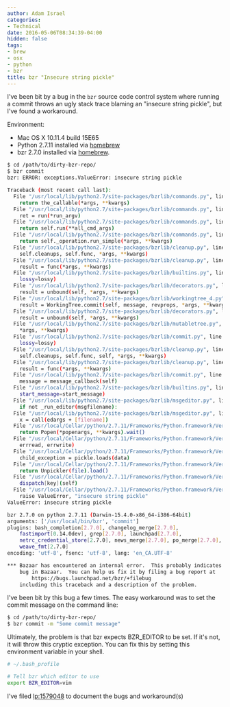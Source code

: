 ```yaml
---
author: Adam Israel
categories:
- Technical
date: 2016-05-06T08:34:39-04:00
hidden: false
tags:
- brew
- osx
- python
- bzr
title: bzr "Insecure string pickle"
---
```

I've been bit by a bug in the `bzr` source code control system where running a commit
throws an ugly stack trace blaming an "insecure string pickle", but I've found a workaround.

<!--more-->
Environment:

- Mac OS X 10.11.4 build 15E65
- Python 2.7.11 installed via [homebrew]
- bzr 2.7.0 installed via [homebrew].


```bash
$ cd /path/to/dirty-bzr-repo/
$ bzr commit
bzr: ERROR: exceptions.ValueError: insecure string pickle

Traceback (most recent call last):
  File "/usr/local/lib/python2.7/site-packages/bzrlib/commands.py", line 930, in exception_to_return_code
    return the_callable(*args, **kwargs)
  File "/usr/local/lib/python2.7/site-packages/bzrlib/commands.py", line 1121, in run_bzr
    ret = run(*run_argv)
  File "/usr/local/lib/python2.7/site-packages/bzrlib/commands.py", line 673, in run_argv_aliases
    return self.run(**all_cmd_args)
  File "/usr/local/lib/python2.7/site-packages/bzrlib/commands.py", line 697, in run
    return self._operation.run_simple(*args, **kwargs)
  File "/usr/local/lib/python2.7/site-packages/bzrlib/cleanup.py", line 136, in run_simple
    self.cleanups, self.func, *args, **kwargs)
  File "/usr/local/lib/python2.7/site-packages/bzrlib/cleanup.py", line 166, in _do_with_cleanups
    result = func(*args, **kwargs)
  File "/usr/local/lib/python2.7/site-packages/bzrlib/builtins.py", line 3687, in run
    lossy=lossy)
  File "/usr/local/lib/python2.7/site-packages/bzrlib/decorators.py", line 218, in write_locked
    result = unbound(self, *args, **kwargs)
  File "/usr/local/lib/python2.7/site-packages/bzrlib/workingtree_4.py", line 218, in commit
    result = WorkingTree.commit(self, message, revprops, *args, **kwargs)
  File "/usr/local/lib/python2.7/site-packages/bzrlib/decorators.py", line 218, in write_locked
    result = unbound(self, *args, **kwargs)
  File "/usr/local/lib/python2.7/site-packages/bzrlib/mutabletree.py", line 211, in commit
    *args, **kwargs)
  File "/usr/local/lib/python2.7/site-packages/bzrlib/commit.py", line 290, in commit
    lossy=lossy)
  File "/usr/local/lib/python2.7/site-packages/bzrlib/cleanup.py", line 132, in run
    self.cleanups, self.func, self, *args, **kwargs)
  File "/usr/local/lib/python2.7/site-packages/bzrlib/cleanup.py", line 166, in _do_with_cleanups
    result = func(*args, **kwargs)
  File "/usr/local/lib/python2.7/site-packages/bzrlib/commit.py", line 443, in _commit
    message = message_callback(self)
  File "/usr/local/lib/python2.7/site-packages/bzrlib/builtins.py", line 3664, in get_message
    start_message=start_message)
  File "/usr/local/lib/python2.7/site-packages/bzrlib/msgeditor.py", line 150, in edit_commit_message_encoded
    if not _run_editor(msgfilename):
  File "/usr/local/lib/python2.7/site-packages/bzrlib/msgeditor.py", line 67, in _run_editor
    x = call(edargs + [filename])
  File "/usr/local/Cellar/python/2.7.11/Frameworks/Python.framework/Versions/2.7/lib/python2.7/subprocess.py", line 522, in call
    return Popen(*popenargs, **kwargs).wait()
  File "/usr/local/Cellar/python/2.7.11/Frameworks/Python.framework/Versions/2.7/lib/python2.7/subprocess.py", line 710, in __init__
    errread, errwrite)
  File "/usr/local/Cellar/python/2.7.11/Frameworks/Python.framework/Versions/2.7/lib/python2.7/subprocess.py", line 1334, in _execute_child
    child_exception = pickle.loads(data)
  File "/usr/local/Cellar/python/2.7.11/Frameworks/Python.framework/Versions/2.7/lib/python2.7/pickle.py", line 1388, in loads
    return Unpickler(file).load()
  File "/usr/local/Cellar/python/2.7.11/Frameworks/Python.framework/Versions/2.7/lib/python2.7/pickle.py", line 864, in load
    dispatch[key](self)
  File "/usr/local/Cellar/python/2.7.11/Frameworks/Python.framework/Versions/2.7/lib/python2.7/pickle.py", line 972, in load_string
    raise ValueError, "insecure string pickle"
ValueError: insecure string pickle

bzr 2.7.0 on python 2.7.11 (Darwin-15.4.0-x86_64-i386-64bit)
arguments: ['/usr/local/bin/bzr', 'commit']
plugins: bash_completion[2.7.0], changelog_merge[2.7.0],
    fastimport[0.14.0dev], grep[2.7.0], launchpad[2.7.0],
    netrc_credential_store[2.7.0], news_merge[2.7.0], po_merge[2.7.0],
    weave_fmt[2.7.0]
encoding: 'utf-8', fsenc: 'utf-8', lang: 'en_CA.UTF-8'

*** Bazaar has encountered an internal error.  This probably indicates a
    bug in Bazaar.  You can help us fix it by filing a bug report at
        https://bugs.launchpad.net/bzr/+filebug
    including this traceback and a description of the problem.
```

I've been bit by this bug a few times. The easy workaround was to set the
commit message on the command line:

```bash
$ cd /path/to/dirty-bzr-repo/
$ bzr commit -m "Some commit message"
```

Ultimately, the problem is that bzr expects BZR_EDITOR to be set. If it's not,
it will throw this cryptic exception. You can fix this by setting this
environment variable in your shell.

```bash
# ~/.bash_profile

# Tell bzr which editor to use
export BZR_EDITOR=vim
```

I've filed [lp:1579048](https://bugs.launchpad.net/bzr/+bug/1579048) to
document the bugs and workaround(s)



[homebrew]: https://brew.sh
